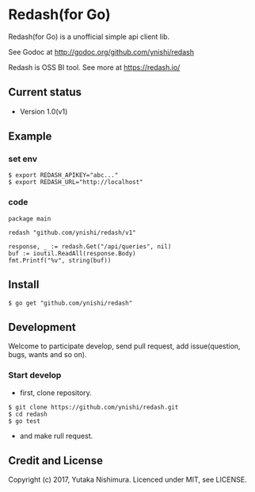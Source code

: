 # Redash(for Go)

Redash(for Go) is a unofficial simple api client lib.

See Godoc at http://godoc.org/github.com/ynishi/redash

Redash is OSS BI tool. See more at https://redash.io/

## Current status

* Version 1.0(v1)

## Example

### set env

```
$ export REDASH_APIKEY="abc..."
$ export REDASH_URL="http://localhost"
```

### code 

```
package main

redash "github.com/ynishi/redash/v1"

response, _ := redash.Get("/api/queries", nil)
buf := ioutil.ReadAll(response.Body)
fmt.Printf("%v", string(buf))
```

## Install 

```
$ go get "github.com/ynishi/redash"
```

## Development

Welcome to participate develop, send pull request, add issue(question, bugs, wants and so on).

### Start develop

* first, clone repository.
```
$ git clone https://github.com/ynishi/redash.git 
$ cd redash
$ go test
```
* and make rull request.

## Credit and License

Copyright (c) 2017, Yutaka Nishimura.
Licenced under MIT, see LICENSE.
